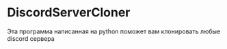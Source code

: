 # DiscordServerCloner
Эта программа написанная на python поможет вам клонировать любые discord сервера
